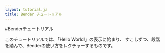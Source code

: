 ```yaml
---
layout: tutorial.ja
title: Bender チュートリアル
---
```

#Benderチュートリアル

このチュートリアルでは、「Hello World!」の表示に始まり、
すこしずつ、段階を踏んで、Benderの使い方をレクチャーするものです。

